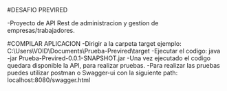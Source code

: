 #DESAFIO PREVIRED

-Proyecto de API Rest de administracion y gestion de empresas/trabajadores.

#COMPILAR APLICACION
-Dirigir a la carpeta target ejemplo: C:\Users\VOID\Documents\Prueba-Previred\target
-Ejecutar el codigo: java -jar Prueba-Previred-0.0.1-SNAPSHOT.jar
-Una vez ejecutado el codigo quedara disponible la API, para realizar pruebas.
-Para realizar las pruebas puedes utilizar postman o Swagger-ui con la siguiente path: localhost:8080/swagger.html



